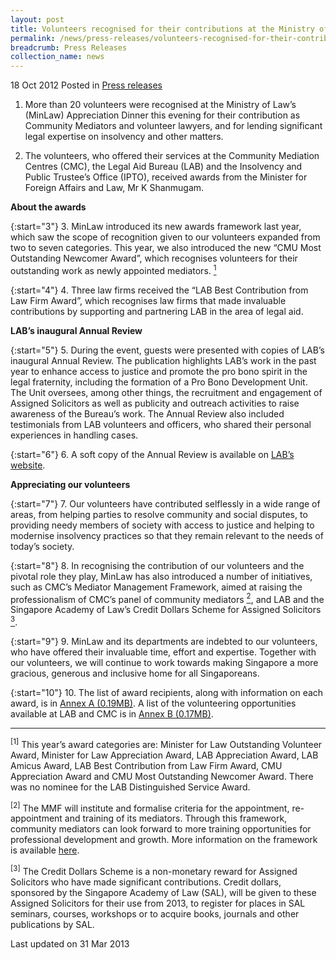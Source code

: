 ```yaml
---
layout: post
title: Volunteers recognised for their contributions at the Ministry of Law's Appreciation Dinner 2012
permalink: /news/press-releases/volunteers-recognised-for-their-contributions-at-the-ministry-of-law-s-appreciation-dinner-2012
breadcrumb: Press Releases
collection_name: news
---
```


18 Oct 2012 Posted in [Press releases](/news/press-releases)


1. More than 20 volunteers were recognised at the Ministry of Law’s (MinLaw) Appreciation Dinner this evening for their contribution as Community Mediators and volunteer lawyers, and for lending significant legal expertise on insolvency and other matters.  

2. The volunteers, who offered their services at the Community Mediation Centres (CMC), the Legal Aid Bureau (LAB) and the Insolvency and Public Trustee’s Office (IPTO), received awards from the Minister for Foreign Affairs and Law, Mr K Shanmugam.

**About the awards**

{:start="3"}
3. MinLaw introduced its new awards framework last year, which saw the scope of recognition given to our volunteers expanded from two to seven categories. This year, we also introduced the new “CMU Most Outstanding Newcomer Award”, which recognises volunteers for their outstanding work as newly appointed mediators. <a href="#footnote1"><sup>1</sup></a>

{:start="4"}
4. Three law firms received the “LAB Best Contribution from Law Firm Award”, which recognises law firms that made invaluable contributions by supporting and partnering LAB in the area of legal aid.


**LAB’s inaugural Annual Review**

{:start="5"}
5. During the event, guests were presented with copies of LAB’s inaugural Annual Review. The publication highlights LAB’s work in the past year to enhance access to justice and promote the pro bono spirit in the legal fraternity, including the formation of a Pro Bono Development Unit.  The Unit oversees, among other things, the recruitment and engagement of Assigned Solicitors as well as publicity and outreach activities to raise awareness of the Bureau’s work.  The Annual Review also included testimonials from LAB volunteers and officers, who shared their personal experiences in handling cases.

{:start="6"}
6. A soft copy of the Annual Review is available on [LAB’s website](https://lab.mlaw.gov.sg/).


**Appreciating our volunteers**

{:start="7"}
7. Our volunteers have contributed selflessly in a wide range of areas, from helping parties to resolve community and social disputes, to providing needy members of society with access to justice and helping to modernise insolvency practices so that they remain relevant to the needs of today’s society.

{:start="8"}
8. In recognising the contribution of our volunteers and the pivotal role they play, MinLaw has also introduced a number of initiatives, such as CMC’s Mediator Management Framework, aimed at raising the professionalism of CMC’s panel of community mediators <a href="#footnote2"><sup>2</sup></a>, and LAB and the Singapore Academy of Law’s Credit Dollars Scheme for Assigned Solicitors <a href="#footnote3"><sup>3</sup></a>.

{:start="9"}
9. MinLaw and its departments are indebted to our volunteers, who have offered their invaluable time, effort and expertise. Together with our volunteers, we will continue to work towards making Singapore a more gracious, generous and inclusive home for all Singaporeans.

{:start="10"}
10. The list of award recipients, along with information on each award, is in [Annex A (0.19MB)](/files/news/press-releases/2012/10/linkclick301b.pdf). A list of the volunteering opportunities available at LAB and CMC is in [Annex B (0.17MB)](/files/news/press-releases/2012/10/linkclick4453.pdf).

---

<p id="footnote1"><sup>[1]</sup> This year’s award categories are: Minister for Law Outstanding Volunteer Award, Minister for Law Appreciation Award, LAB Appreciation Award, LAB Amicus Award, LAB Best Contribution from Law Firm Award, CMU Appreciation Award and CMU Most Outstanding Newcomer Award. There was no nominee for the LAB Distinguished Service Award.</p>

<p id="footnote2"><sup>[2]</sup> The MMF will institute and formalise criteria for the appointment, re-appointment and training of its mediators. Through this framework, community mediators can look forward to more training opportunities for professional development and growth. More information on the framework is available <a href="/news/press-releases/new-mediator-management-framework-to-be-rolled-out-by-the-community-mediation-unit">here</a>.</p>

<p id="footnote3"><sup>[3]</sup> The Credit Dollars Scheme is a non-monetary reward for Assigned Solicitors who have made significant contributions. Credit dollars, sponsored by the Singapore Academy of Law (SAL), will be given to these Assigned Solicitors for their use from 2013, to register for places in SAL seminars, courses, workshops or to acquire books, journals and other publications by SAL.</p>



<p class="right-side-updated">Last updated on 31 Mar 2013</p>


